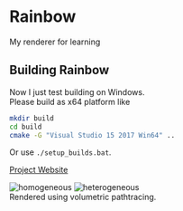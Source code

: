 # Rainbow
My renderer for learning  

## Building Rainbow
Now I just test building on Windows.   
Please build as x64 platform like
```bash
mkdir build
cd build
cmake -G "Visual Studio 15 2017 Win64" ..
```
Or use `./setup_builds.bat`. 

[Project Website](https://slongle.github.io/projects/rainbow)

![homogeneous](https://i.postimg.cc/ryHf24pD/0002.png)
![heterogeneous](https://i.postimg.cc/9MJN7NVb/0001.png)  
Rendered using volumetric pathtracing.
